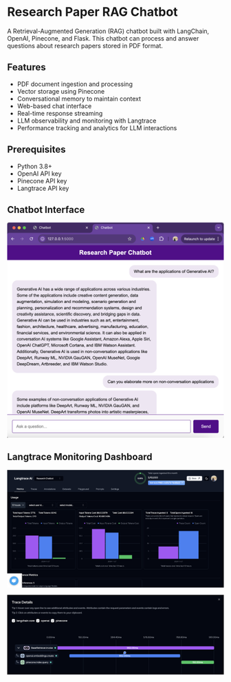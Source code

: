 # Research Paper RAG Chatbot

A Retrieval-Augmented Generation (RAG) chatbot built with LangChain, OpenAI, Pinecone, and Flask. This chatbot can process and answer questions about research papers stored in PDF format.

## Features

- PDF document ingestion and processing
- Vector storage using Pinecone
- Conversational memory to maintain context
- Web-based chat interface
- Real-time response streaming
- LLM observability and monitoring with Langtrace
- Performance tracking and analytics for LLM interactions

## Prerequisites

- Python 3.8+
- OpenAI API key
- Pinecone API key
- Langtrace API key

## Chatbot Interface
![Chatbot Interface](screenshots/chatbot-interface.png)

## Langtrace Monitoring Dashboard
![Langtrace Metrics Dashboard](screenshots/langtrace-dashboard.png)

![Langtrace Traces](screenshots/langtrace-trace.png)